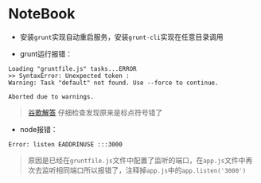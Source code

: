 # NoteBook

* 安装`grunt`实现自动重启服务，安装`grunt-cli`实现在任意目录调用

* grunt运行报错：

```
Loading "gruntfile.js" tasks...ERROR
>> SyntaxError: Unexpected token :
Warning: Task "default" not found. Use --force to continue.

Aborted due to warnings.
```

> [谷歌解答](https://stackoverflow.com/questions/28343633/loading-gruntfile-js-tasks-error-syntaxerror-unexpected-identifier-warni) 仔细检查发现原来是标点符号错了

* node报错：

```
Error: listen EADDRINUSE :::3000
```
> 原因是已经在`gruntfile.js`文件中配置了监听的端口，在`app.js`文件中再次去监听相同端口所以报错了，注释掉`app.js`中的`app.listen('3000')`
